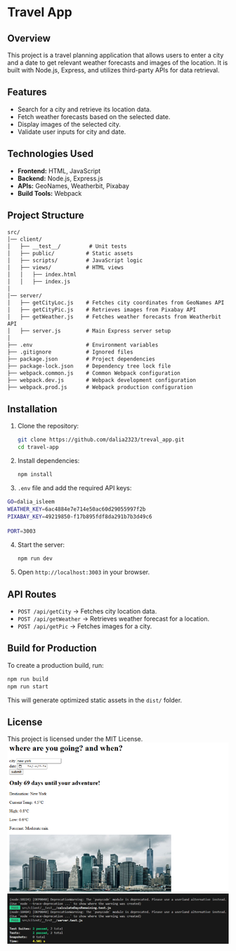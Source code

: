 # Travel App

## Overview
This project is a travel planning application that allows users to enter a city and a date to get relevant weather forecasts and images of the location. It is built with Node.js, Express, and utilizes third-party APIs for data retrieval.

## Features
- Search for a city and retrieve its location data.
- Fetch weather forecasts based on the selected date.
- Display images of the selected city.
- Validate user inputs for city and date.

## Technologies Used
- **Frontend:** HTML, JavaScript
- **Backend:** Node.js, Express.js
- **APIs:** GeoNames, Weatherbit, Pixabay
- **Build Tools:** Webpack

## Project Structure
```
src/
│── client/
│   ├── __test__/         # Unit tests
│   ├── public/          # Static assets
│   ├── scripts/         # JavaScript logic
│   ├── views/           # HTML views
│   │   ├── index.html
│   │   ├── index.js
│
│── server/
│   ├── getCityLoc.js    # Fetches city coordinates from GeoNames API
│   ├── getCityPic.js    # Retrieves images from Pixabay API
│   ├── getWeather.js    # Fetches weather forecasts from Weatherbit API
│   ├── server.js        # Main Express server setup
│
├── .env                 # Environment variables
├── .gitignore           # Ignored files
├── package.json         # Project dependencies
├── package-lock.json    # Dependency tree lock file
├── webpack.common.js    # Common Webpack configuration
├── webpack.dev.js       # Webpack development configuration
├── webpack.prod.js      # Webpack production configuration
```

## Installation
1. Clone the repository:
   ```sh
   git clone https://github.com/dalia2323/treval_app.git
   cd travel-app
   ```
2. Install dependencies:
   ```sh
   npm install
   ```
3.  `.env` file and add the required API keys:
   ```sh
 GO=dalia_isleem
WEATHER_KEY=6ac4884e7e714e50ac60d29055997f2b
PIXABAY_KEY=49219850-f17b895fdf8da291b7b3d49c6

   PORT=3003
   ```
4. Start the  server:
   ```sh
   npm run dev
   ```
5. Open `http://localhost:3003` in your browser.

## API Routes
- `POST /api/getCity` → Fetches city location data.
- `POST /api/getWeather` → Retrieves weather forecast for a location.
- `POST /api/getPic` → Fetches images for a city.

## Build for Production
To create a production build, run:
```sh
npm run build
npm run start

```
This will generate optimized static assets in the `dist/` folder.

## License
This project is licensed under the MIT License.
![alt text](image-1.png)
![alt text](image-2.png)